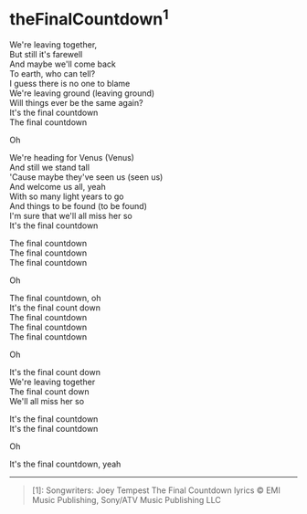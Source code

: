 # theFinalCountdown<sup>1</sup>  

  
We're leaving together,  
But still it's farewell  
And maybe we'll come back  
To earth, who can tell?  
I guess there is no one to blame  
We're leaving ground (leaving ground)  
Will things ever be the same again?  
It's the final countdown  
The final countdown  

Oh  

We're heading for Venus (Venus)  
And still we stand tall  
'Cause maybe they've seen us (seen us)  
And welcome us all, yeah  
With so many light years to go  
And things to be found (to be found)  
I'm sure that we'll all miss her so  
It's the final countdown  

The final countdown  
The final countdown  
The final countdown  

Oh  

The final countdown, oh  
It's the final count down  
The final countdown  
The final countdown  
The final countdown  

Oh  

It's the final count down  
We're leaving together  
The final count down  
We'll all miss her so  

It's the final countdown  
It's the final countdown  

Oh
  
It's the final countdown, yeah 

_______

> [1]: Songwriters: Joey Tempest
> The Final Countdown lyrics © EMI Music Publishing, Sony/ATV Music Publishing LLC
